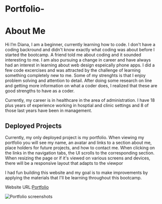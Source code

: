 # Portfolio-

# About Me

Hi I’m Diana, I am a beginner, currently learning how to code. I don't have a coding backround and didn't know exactly what coding was about before I started the bootcamp.  A friend told me about coding and it sounded interesting to me. I am also pursuing a change in career and have always had an interest in learning about web design espeically phone apps.
I did a few code excercises and was attracted by the challenge of learning something completely new to me. Some of my strenghts is that I enjoy problem solving and attention to detail. After doing some research on line and getting more information on what a coder does, I realized that these are good strengths to have as a coder.

Currently, my career is in healthcare in the area of administration. I have 18 plus years of experience working in hosptial and clinic settings and 8 of those last years have been in management.

## Deployed Projects

Currently, my only deployed project is my portfolio. When viewing my portfolio
you will see my name, an avatar and links to a section about me, place holders for future projects, and how to contact me.
When clicking on the links in the navigation tabs, the UI scrolls to the corresponding section.
When resizing the page or if it's viewed on various screens and devices,
there will be a responsive layout that adapts to the viewpor

I had fun building this website and my goal is to make improvements by applying the materials that I'll be learning throughout this bootcamp.

Website URL:[Portfolio](https://molano1979.github.io/Portfolio-/)

![Portfolio screenshots]()
